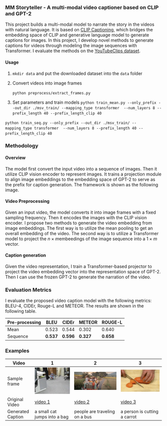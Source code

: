 ### MM Storyteller -  A  multi-modal video captioner based on CLIP and GPT-2

This project builds a multi-modal model to narrate the story in the videos with natural language. It is based on [CLIP Captioning](https://arxiv.org/pdf/2111.09734.pdf), which bridges the embedding space of CLIP and generative language model to generate captions for images. In this project, I develop novel methods to generate captions for videos through modeling the image sequences with Transformer.  I evaluate the methods on the [YouTubeClips dataset](https://www.cs.utexas.edu/users/ml/clamp/videoDescription/).


#### Usage 
1. `mkdir data` and put the downloaded dataset into the `data` folder

2. Convert videos into image frames

   `python preprocess/extract_frames.py` 

3. Set parameters and train models
    `python train_mean.py --only_prefix --out_dir ./msv_train/ --mapping_type transformer  --num_layers 8 --prefix_length 40 --prefix_length_clip 40`

  `python train_seq.py --only_prefix --out_dir ./msv_train/ --mapping_type transformer  --num_layers 8 --prefix_length 40 --prefix_length_clip 40`

### Methodology

#### Overview

The model first convert the input video into a sequence of images. Then it utilize CLIP vision encoder to represent images. It trains a projection module to align image embeddings to the embedding space of GPT-2 to serve as the prefix for caption generation. The framework is shown as the following image.

#### Video Preprocessing

Given an input video, the model converts it into image frames with a fixed sampling frequency. Then it encodes the images with the CLIP vision encoder. I propose two methods to generate the video embedding from image embeddings. The first way is to utilize the mean pooling to get an overall embedding of the video. The second way is to utilize a Transformer model to project the  $n\times m$embeedings of the image sequence into a $1\times m$ vector.

#### Caption generation

Given the video representation, I train a Transformer-based projector to project the video embedding vector into the representation space of GPT-2. Then I can use the frozen GPT-2 to generate the narration of the video.

### Evaluation Metrics
I evaluate the proposed video caption model with the following metrics: BLEU-4, CIDEr, Rouge-L and METEOR. The results are shown in the following table.

| Pre-processing | BLEU      | CIDEr     | METEOR    | ROUGE-L   |
| -------------- | --------- | --------- | --------- | --------- |
| Mean           | 0.523     | 0.544     | 0.302     | 0.640     |
| Sequence       | **0.537** | **0.596** | **0.327** | **0.658** |

### Examples

| Video                | 1    | 2    | 3    |
| ----------------------   | ----------- |----------- |----------- |
| Sample frame         | ![image](https://github.com/lijiayu0627/MM-StoryTeller/blob/main/images/e1.png) | ![image](https://github.com/lijiayu0627/MM-StoryTeller/blob/main/images/e2.png) | ![image](https://github.com/lijiayu0627/MM-StoryTeller/blob/main/images/e3.png) |
| Original Video       | [video 1](https://github.com/lijiayu0627/MM-StoryTeller/blob/main/images/e1.avi) | [video 2](https://github.com/lijiayu0627/MM-StoryTeller/blob/main/images/e2.avi) | [video 3](https://github.com/lijiayu0627/MM-StoryTeller/blob/main/images/e3.avi) |
| Generated Caption | a small cat jumps into a bag | people are traveling on a bus | a person is cutting a carrot |





